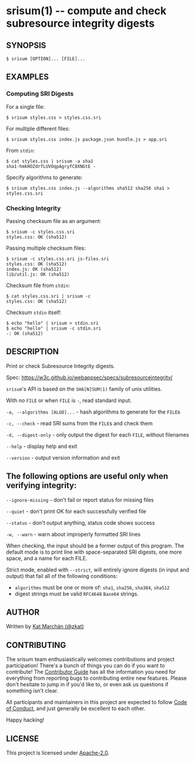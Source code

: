 # srisum(1) -- compute and check subresource integrity digests

## SYNOPSIS

`$ srisum [OPTION]... [FILE]...`

## EXAMPLES

### Computing SRI Digests

For a single file:

```
$ srisum styles.css > styles.css.sri
```

For multiple different files:

```
$ srisum styles.css index.js package.json bundle.js > app.sri
```

From `stdin`:

```
$ cat styles.css | srisum -a sha1
sha1-hmkHOZdrfLUVOqpAgryfC8XNGtE -
```

Specify algorithms to generate:

```
$ srisum styles.css index.js --algorithms sha512 sha256 sha1 > styles.css.sri
```

### Checking Integrity

Passing checksum file as an argument:

```
$ srisum -c styles.css.sri
styles.css: OK (sha512)
```

Passing multiple checksum files:

```
$ srisum -c styles.css.sri js-files.sri
styles.css: OK (sha512)
index.js: OK (sha512)
lib/util.js: OK (sha512)
```

Checksum file from `stdin`:

```
$ cat styles.css.sri | srisum -c
styles.css: OK (sha512)
```

Checksum `stdin` itself:

```
$ echo "hello" | srisum > stdin.sri
$ echo "hello" | srisum -c stdin.sri
-: OK (sha512)
```

## DESCRIPTION

Print or check Subresource Integrity digests.

Spec: https://w3c.github.io/webappsec/specs/subresourceintegrity/

`srisum`'s API is based on the `SHA[N]SUM(1)` family of unix utilities.

With no `FILE` or when `FILE` is `-`, read standard input.

`-a, --algorithms [ALGO]...` - hash algorithms to generate for the `FILE`s

`-c, --check` - read SRI sums from the `FILE`s and check them

`-d, --digest-only` - only output the digest for each `FILE`, without filenames

`--help` - display help and exit

`--version` - output version information and exit

## The following options are useful only when verifying integrity:

`--ignore-missing` - don't fail or report status for missing files

`--quiet` - don't print OK for each successfully verified file

`--status` - don't output anything, status code shows success

`-w, --warn` - warn about improperly formatted SRI lines

When checking, the input should be a former output of this program. The default mode is to print line with space-separated SRI digests, one more space, and a name for each FILE.

Strict mode, enabled with `--strict`, will entirely ignore digests (in input and output) that fail all of the following conditions:

- `algorithms` must be one or more of: `sha1`, `sha256`, `sha384`, `sha512`
- digest strings must be valid `RFC4648` `Base64` strings.

## AUTHOR

Written by [Kat Marchán (@zkat)](https://github.com/zkat)

## CONTRIBUTING

The srisum team enthusiastically welcomes contributions and project
participation! There's a bunch of things you can do if you want to contribute!
The [Contributor Guide](CONTRIBUTING.md) has all the information you need for
everything from reporting bugs to contributing entire new features. Please
don't hesitate to jump in if you'd like to, or even ask us questions if
something isn't clear.

All participants and maintainers in this project are expected to follow [Code
of Conduct](CODE_OF_CONDUCT.md), and just generally be excellent to each
other.

Happy hacking!

## LICENSE

This project is licensed under [Apache-2.0](LICENSE-APACHE.md).
